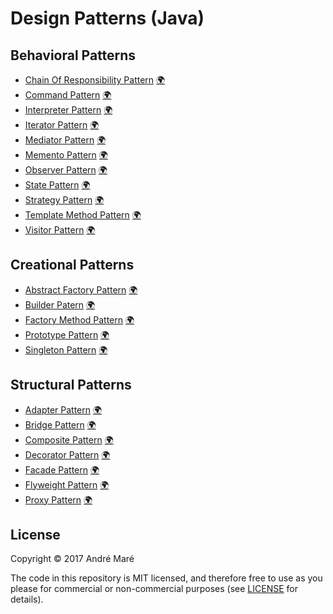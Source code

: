 # Design Patterns (Java)

## Behavioral Patterns
* [Chain Of Responsibility Pattern](https://github.com/Code2Bits/Design-Patterns-Java/tree/master/Behavioral%20Patterns/Chain%20Of%20Responsibility) [:earth_africa:](http://en.wikipedia.org/wiki/Chain_of_responsibility_pattern)
* [Command Pattern](https://github.com/Code2Bits/Design-Patterns-Java/tree/master/Behavioral%20Patterns/Command) [:earth_africa:](http://en.wikipedia.org/wiki/Command_pattern)
* [Interpreter Pattern](https://github.com/Code2Bits/Design-Patterns-Java/tree/master/Behavioral%20Patterns/Interpreter) [:earth_africa:](https://en.wikipedia.org/wiki/Interpreter_pattern)
* [Iterator Pattern](https://github.com/Code2Bits/Design-Patterns-Java/tree/master/Behavioral%20Patterns/Iterator) [:earth_africa:](http://en.wikipedia.org/wiki/Iterator_pattern)
* [Mediator Pattern](https://github.com/Code2Bits/Design-Patterns-Java/tree/master/Behavioral%20Patterns/Mediator) [:earth_africa:](http://en.wikipedia.org/wiki/Mediator_pattern)
* [Memento Pattern](https://github.com/Code2Bits/Design-Patterns-Java/tree/master/Behavioral%20Patterns/Memento) [:earth_africa:](http://en.wikipedia.org/wiki/Memento_pattern)
* [Observer Pattern](https://github.com/Code2Bits/Design-Patterns-Java/tree/master/Behavioral%20Patterns/Observer) [:earth_africa:](http://en.wikipedia.org/wiki/Observer_pattern)
* [State Pattern](https://github.com/Code2Bits/Design-Patterns-Java/tree/master/Behavioral%20Patterns/State) [:earth_africa:](http://en.wikipedia.org/wiki/State_pattern)
* [Strategy Pattern](https://github.com/Code2Bits/Design-Patterns-Java/tree/master/Behavioral%20Patterns/Strategy) [:earth_africa:](http://en.wikipedia.org/wiki/Strategy_pattern)
* [Template Method Pattern](https://github.com/Code2Bits/Design-Patterns-Java/tree/master/Behavioral%20Patterns/Template%20Method) [:earth_africa:](http://en.wikipedia.org/wiki/Template_method_pattern)
* [Visitor Pattern](https://github.com/Code2Bits/Design-Patterns-Java/tree/master/Behavioral%20Patterns/Visitor) [:earth_africa:](http://en.wikipedia.org/wiki/Visitor_pattern)


## Creational Patterns
* [Abstract Factory Pattern](https://github.com/Code2Bits/Design-Patterns-Java/tree/master/Creational%20Patterns/Abstract%20Factory) [:earth_africa:](http://en.wikipedia.org/wiki/Abstract_factory_pattern)
* [Builder Patern](https://github.com/Code2Bits/Design-Patterns-Java/tree/master/Creational%20Patterns/Builder) [:earth_africa:](http://en.wikipedia.org/wiki/Builder_pattern)
* [Factory Method Pattern](https://github.com/Code2Bits/Design-Patterns-Java/tree/master/Creational%20Patterns/Factory%20Method) [:earth_africa:](http://en.wikipedia.org/wiki/Factory_method_pattern)
* [Prototype Pattern](https://github.com/Code2Bits/Design-Patterns-Java/tree/master/Creational%20Patterns/Prototype) [:earth_africa:](http://en.wikipedia.org/wiki/Prototype_pattern)
* [Singleton Pattern](https://github.com/Code2Bits/Design-Patterns-Java/tree/master/Creational%20Patterns/Singleton) [:earth_africa:](http://en.wikipedia.org/wiki/Singleton_pattern) 


## Structural Patterns
* [Adapter Pattern](https://github.com/Code2Bits/Design-Patterns-Java/tree/master/Structural%20Patterns/Adapter) [:earth_africa:](http://en.wikipedia.org/wiki/Adapter_pattern)
* [Bridge Pattern](https://github.com/Code2Bits/Design-Patterns-Java/tree/master/Structural%20Patterns/Bridge) [:earth_africa:](http://en.wikipedia.org/wiki/Bridge_pattern)
* [Composite Pattern](https://github.com/Code2Bits/Design-Patterns-Java/tree/master/Structural%20Patterns/Composite) [:earth_africa:](http://en.wikipedia.org/wiki/Composite_pattern)
* [Decorator Pattern](https://github.com/Code2Bits/Design-Patterns-Java/tree/master/Structural%20Patterns/Decorator) [:earth_africa:](http://en.wikipedia.org/wiki/Decorator_pattern)
* [Facade Pattern](https://github.com/Code2Bits/Design-Patterns-Java/tree/master/Structural%20Patterns/Facade) [:earth_africa:](http://en.wikipedia.org/wiki/Facade_pattern)
* [Flyweight Pattern](https://github.com/Code2Bits/Design-Patterns-Java/tree/master/Structural%20Patterns/Flyweight) [:earth_africa:](https://en.wikipedia.org/wiki/Flyweight_pattern)
* [Proxy Pattern](https://github.com/Code2Bits/Design-Patterns-Java/tree/master/Structural%20Patterns/Proxy) [:earth_africa:](http://en.wikipedia.org/wiki/Proxy_pattern)



## License
Copyright © 2017 André Maré

The code in this repository is MIT licensed, and therefore free to use as you
please for commercial or non-commercial purposes (see [LICENSE](LICENSE) for
details).
